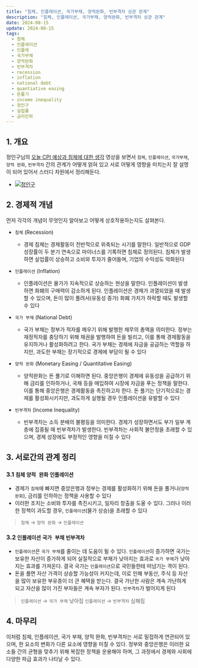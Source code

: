 ```yaml
---
title: "침체, 인플레이션, 국가부채, 양적완화, 빈부격차 상관 관계"
description: "침체, 인플레이션, 국가부채, 양적완화, 빈부격차 상관 관계"
date: 2024-08-15
update: 2024-08-15
tags:
  - 침체
  - 인플레이션
  - 인플레
  - 국가부채
  - 양적완화
  - 빈부격차
  - recession
  - inflation
  - national debt
  - quantiative easing
  - 돈풀기
  - income inequality
  - 정인구
  - 실업률
  - 금리인하
---
```


## 1. 개요

정인구님의 [오늘 CPI 예상과 침체에 대한 생각](https://www.youtube.com/watch?v=YRFZ5Y9Bc7k) 영상을 보면서 `침체`, `인플레이션`, `국가부채`, `양적 완화`, `빈부격차` 간의 관계가 어떻게 얽혀 있고 서로 어떻게 영향을 미치는지 잘 설명이 되어 있어서 스터디 차원에서 정리해둔다.

- [![정인구](https://img.youtube.com/vi/YRFZ5Y9Bc7k/0.jpg)](https://www.youtube.com/watch?v=YRFZ5Y9Bc7k)

## 2. 경제적 개념

먼저 각각의 개념이 무엇인지 알아보고 어떻게 상호작용하는지도 살펴본다.

- `침체` (Recession)
  - 경제 침체는 경제활동이 전반적으로 위축되는 시기를 말한다. 일반적으로 GDP 성장률이 두 분기 연속으로 마이너스를 기록하면 침체로 정의된다. 침체가 발생하면 실업률이 상승하고 소비와 투자가 줄어들며, 기업의 수익성도 악화된다

- `인플레이션` (Inflation)
  - 인플레이션은 물가가 지속적으로 상승하는 현상을 말한다. 인플레이션이 발생하면 화폐의 구매력이 감소하게 된다. 인플레이션은 경제가 과열되었을 때 발생할 수 있으며, 돈이 많이 풀려서(유동성 증가) 화폐 가치가 하락할 때도 발생할 수 있다

- `국가 부채` (National Debt)
  - 국가 부채는 정부가 적자를 메우기 위해 발행한 채무의 총액을 의미한다. 정부는 재정적자를 충당하기 위해 채권을 발행하여 돈을 빌리고, 이를 통해 경제활동을 유지하거나 활성화하려고 한다. 국가 부채는 경제에 자금을 공급하는 역할을 하지만, 과도한 부채는 장기적으로 경제에 부담이 될 수 있다

- `양적 완화` (Monetary Easing / Quantitative Easing)
  - 양적완화는 돈 풀기로 이해하면 된다. 중앙은행이 경제에 유동성을 공급하기 위해 금리를 인하하거나, 국채 등을 매입하여 시장에 자금을 푸는 정책을 말한다. 이를 통해 중앙은행은 경제활동을 촉진하고자 한다. 돈 풀기는 단기적으로는 경제를 활성화시키지만, 과도하게 실행될 경우 인플레이션을 유발할 수 있다

- `빈부격차` (Income Inequality)
  - 빈부격차는 소득 분배의 불평등을 의미한다. 경제가 성장하면서도 부가 일부 계층에 집중될 때 빈부격차가 발생한다. 빈부격차는 사회적 불안정을 초래할 수 있으며, 경제 성장에도 부정적인 영향을 미칠 수 있다

## 3. 서로간의 관계 정리

### 3.1 `침체` `양적 완화` `인플레이션`

- 경제가 `침체`에 빠지면 중앙은행과 정부는 경제를 활성화하기 위해 돈을 풀거나(`양적 완화`), 금리를 인하하는 정책을 사용할 수 있다
- 이러한 조치는 소비와 투자를 촉진시키고, 일자리 창출을 도울 수 있다. 그러나 이러한 정책이 과도할 경우, `인플레이션`(물가 상승)을 초래할 수 있다

> `침체` → `양적 완화` → `인플레이션`

### 3.2 `인플레이션` `국가 부채` `빈부격차`

- `인플레이션`은 `국가 부채`를 줄이는 데 도움이 될 수 있다. `인플레이션`이 증가하면 국가는 보유한 자산이 증가하게 되어 실질적으로 부채가 낮아지는 효과로 `국가 부채`가 낮아지는 효과를 가져온다. 결국 국가는 `인플레이션`으로 국민들한테 떠넘기는 격이 된다.
- 돈을 풀면 자산 가격이 상승할 가능성이 커지는데, 이로 인해 부동산, 주식 등 자산을 많이 보유한 부유층이 더 큰 혜택을 받는다. 결국 가난한 사람은 계속 가난하게 되고 자산을 많이 가진 부자들은 계속 부자가 된다. `빈부격차`가 벌어지게 된다

> `인플레이션` → `국가 부채` 낮아짐 
> `인플레이션` → `빈부격차` 심해짐

## 4. 마무리

이처럼 침체, 인플레이션, 국가 부채, 양적 완화, 빈부격차는 서로 밀접하게 연관되어 있으며, 한 요소의 변화가 다른 요소에 영향을 미칠 수 있다. 정부와 중앙은행은 이러한 요소들 간의 균형을 맞추기 위해 복잡한 정책을 운용해야 하며, 그 과정에서 경제와 사회에 다양한 파급 효과가 나타날 수 있다.


